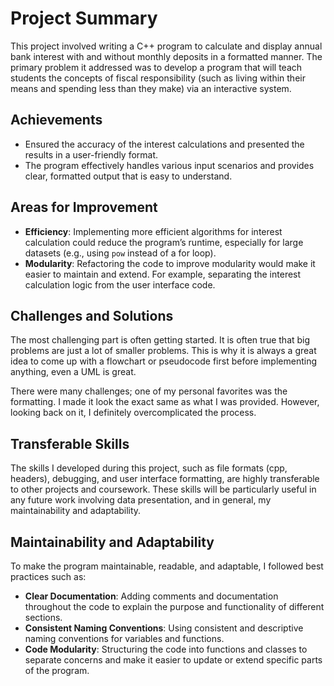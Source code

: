 # Project Summary

This project involved writing a C++ program to calculate and display annual bank interest with and without monthly deposits in a formatted manner. The primary problem it addressed was to develop a program that will teach students the concepts of fiscal responsibility (such as living within their means and spending less than they make) via an interactive system.

## Achievements

- Ensured the accuracy of the interest calculations and presented the results in a user-friendly format.
- The program effectively handles various input scenarios and provides clear, formatted output that is easy to understand.

## Areas for Improvement

- **Efficiency**: Implementing more efficient algorithms for interest calculation could reduce the program’s runtime, especially for large datasets (e.g., using `pow` instead of a for loop).
- **Modularity**: Refactoring the code to improve modularity would make it easier to maintain and extend. For example, separating the interest calculation logic from the user interface code.

## Challenges and Solutions

The most challenging part is often getting started. It is often true that big problems are just a lot of smaller problems. This is why it is always a great idea to come up with a flowchart or pseudocode first before implementing anything, even a UML is great.

There were many challenges; one of my personal favorites was the formatting. I made it look the exact same as what I was provided. However, looking back on it, I definitely overcomplicated the process.

## Transferable Skills

The skills I developed during this project, such as file formats (cpp, headers), debugging, and user interface formatting, are highly transferable to other projects and coursework. These skills will be particularly useful in any future work involving data presentation, and in general, my maintainability and adaptability.

## Maintainability and Adaptability

To make the program maintainable, readable, and adaptable, I followed best practices such as:

- **Clear Documentation**: Adding comments and documentation throughout the code to explain the purpose and functionality of different sections.
- **Consistent Naming Conventions**: Using consistent and descriptive naming conventions for variables and functions.
- **Code Modularity**: Structuring the code into functions and classes to separate concerns and make it easier to update or extend specific parts of the program.
